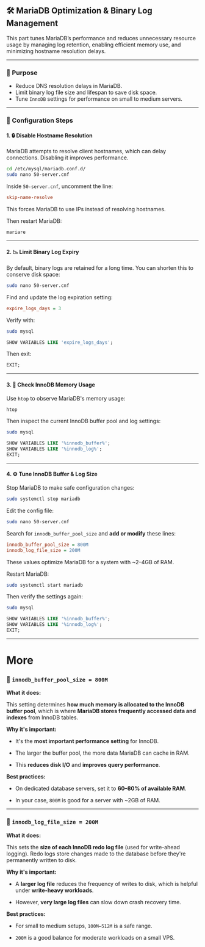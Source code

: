## 🛠️ MariaDB Optimization & Binary Log Management

This part tunes MariaDB’s performance and reduces unnecessary resource usage by managing log retention, enabling efficient memory use, and minimizing hostname resolution delays.

---

### 🧭 Purpose

* Reduce DNS resolution delays in MariaDB.
* Limit binary log file size and lifespan to save disk space.
* Tune `InnoDB` settings for performance on small to medium servers.

---

### 📝 Configuration Steps

#### 1. 🔒 Disable Hostname Resolution

MariaDB attempts to resolve client hostnames, which can delay connections. Disabling it improves performance.

```bash
cd /etc/mysql/mariadb.conf.d/
sudo nano 50-server.cnf
```

Inside `50-server.cnf`, uncomment the line:

```ini
skip-name-resolve
```

This forces MariaDB to use IPs instead of resolving hostnames.

Then restart MariaDB:

```bash
mariare
```

---

#### 2. 📉 Limit Binary Log Expiry

By default, binary logs are retained for a long time. You can shorten this to conserve disk space:

```bash
sudo nano 50-server.cnf
```

Find and update the log expiration setting:

```ini
expire_logs_days = 3
```

Verify with:

```bash
sudo mysql
```

```sql
SHOW VARIABLES LIKE 'expire_logs_days';
```

Then exit:

```sql
EXIT;
```

---

#### 3. 🧠 Check InnoDB Memory Usage

Use `htop` to observe MariaDB's memory usage:

```bash
htop
```

Then inspect the current InnoDB buffer pool and log settings:

```bash
sudo mysql
```

```sql
SHOW VARIABLES LIKE '%innodb_buffer%';
SHOW VARIABLES LIKE '%innodb_log%';
EXIT;
```

---

#### 4. ⚙️ Tune InnoDB Buffer & Log Size

Stop MariaDB to make safe configuration changes:

```bash
sudo systemctl stop mariadb
```

Edit the config file:

```bash
sudo nano 50-server.cnf
```

Search for `innodb_buffer_pool_size` and **add or modify** these lines:

```ini
innodb_buffer_pool_size = 800M
innodb_log_file_size = 200M
```

These values optimize MariaDB for a system with \~2–4GB of RAM.

Restart MariaDB:

```bash
sudo systemctl start mariadb
```

Then verify the settings again:

```bash
sudo mysql
```

```sql
SHOW VARIABLES LIKE '%innodb_buffer%';
SHOW VARIABLES LIKE '%innodb_log%';
EXIT;
```

---

# More

### 🧠 `innodb_buffer_pool_size = 800M`

**What it does:**

This setting determines **how much memory is allocated to the InnoDB buffer pool**, which is where **MariaDB stores frequently accessed data and indexes** from InnoDB tables.

**Why it's important:**

- It's the **most important performance setting** for InnoDB.
    
- The larger the buffer pool, the more data MariaDB can cache in RAM.
    
- This **reduces disk I/O** and **improves query performance**.
    

**Best practices:**

- On dedicated database servers, set it to **60–80% of available RAM**.
    
- In your case, `800M` is good for a server with ~2GB of RAM.
    

---

### 📄 `innodb_log_file_size = 200M`

**What it does:**

This sets the **size of each InnoDB redo log file** (used for write-ahead logging). Redo logs store changes made to the database before they're permanently written to disk.

**Why it's important:**

- A **larger log file** reduces the frequency of writes to disk, which is helpful under **write-heavy workloads**.
    
- However, **very large log files** can slow down crash recovery time.
    

**Best practices:**

- For small to medium setups, `100M–512M` is a safe range.
    
- `200M` is a good balance for moderate workloads on a small VPS.
